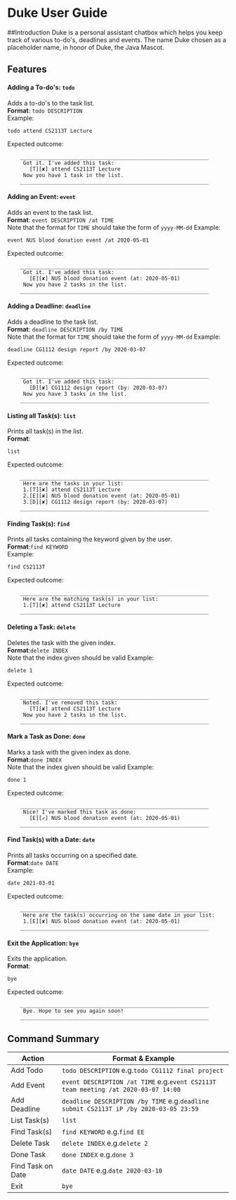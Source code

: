 # Duke User Guide

##Introduction
Duke is a personal assistant chatbox which helps you keep track of various to-do's, deadlines and events. The name Duke
chosen as a placeholder name, in honor of Duke, the Java Mascot. 

## Features
#### Adding a To-do's: `todo`
Adds a to-do's to the task list.  
**Format**: `todo DESCRIPTION`  
Example:
```$xslt
todo attend CS2113T Lecture
```
Expected outcome:
```$xslt
    ____________________________________________________________
     Got it. I've added this task:
       [T][✘] attend CS2113T Lecture
     Now you have 1 task in the list.
    ____________________________________________________________
```
#### Adding an Event: `event`
Adds an event to the task list.  
**Format**: `event DESCRIPTION /at TIME`  
Note that the format for `TIME` should take the form of `yyyy-MM-dd`
Example:
```$xslt
event NUS blood donation event /at 2020-05-01
```
Expected outcome:
```$xslt
    ____________________________________________________________
     Got it. I've added this task:
       [E][✘] NUS blood donation event (at: 2020-05-01)
     Now you have 2 tasks in the list.
    ____________________________________________________________
```

#### Adding a Deadline: `deadline`
Adds a deadline to the task list.  
**Format**: `deadline DESCRIPTION /by TIME`  
Note that the format for `TIME` should take the form of `yyyy-MM-dd`
Example:
```$xslt
deadline CG1112 design report /by 2020-03-07
```
Expected outcome:
```$xslt
    ____________________________________________________________
     Got it. I've added this task:
       [D][✘] CG1112 design report (by: 2020-03-07)
     Now you have 3 tasks in the list.
    ____________________________________________________________
```

#### Listing all Task(s): `list`
Prints all task(s) in the list.  
**Format**:
```$xslt
list
```
Expected outcome:
```$xslt
    ____________________________________________________________
     Here are the tasks in your list:
     1.[T][✘] attend CS2113T Lecture
     2.[E][✘] NUS blood donation event (at: 2020-05-01)
     3.[D][✘] CG1112 design report (by: 2020-03-07)
    ____________________________________________________________
```

#### Finding Task(s): `find`
Prints all tasks containing the keyword given by the user.  
**Format**:`find KEYWORD`  
Example:
```$xslt
find CS2113T
```
Expected outcome:
```$xslt
    ____________________________________________________________
     Here are the matching task(s) in your list:
     1.[T][✘] attend CS2113T Lecture
    ____________________________________________________________
```

#### Deleting a Task: `delete`
Deletes the task with the given index.  
**Format**:`delete INDEX`  
Note that the index given should be valid
Example:
```$xslt
delete 1
```
Expected outcome:
```$xslt
    ____________________________________________________________
     Noted. I've removed this task:
       [T][✘] attend CS2113T Lecture
     Now you have 2 tasks in the list.
    ____________________________________________________________
```
#### Mark a Task as Done: `done`
Marks a task with the given index as done.  
**Format**:`done INDEX`  
Note that the index given should be valid
Example:
```$xslt
done 1
```
Expected outcome:
```$xslt
    ____________________________________________________________
     Nice! I've marked this task as done:
       [E][✓] NUS blood donation event (at: 2020-05-01)
    ____________________________________________________________
```
#### Find Task(s) with a Date: `date`
Prints all tasks occurring on a specified date.  
**Format**:`date DATE`  
Example:
```$xslt
date 2021-03-01
```
Expected outcome:
```$xslt
    ____________________________________________________________
     Here are the task(s) occurring on the same date in your list:
     1.[E][✘] NUS blood donation event (at: 2020-05-01)
    ____________________________________________________________
```
#### Exit the Application: `bye`
Exits the application.  
**Format**:
```$xslt
bye
```
Expected outcome:
```$xslt
    ____________________________________________________________
     Bye. Hope to see you again soon!
    ____________________________________________________________
```

## Command Summary

Action | Format & Example
--------------------------------|--------------------------------------------------------------
Add Todo | `todo DESCRIPTION`  e.g.`todo CG1112 final project`
Add Event | `event DESCRIPTION /at TIME`   e.g.`event CS2113T team meeting /at 2020-03-07 14:00`
Add Deadline | `deadline DESCRIPTION /by TIME`   e.g.`deadline submit CS2113T iP /by 2020-03-05 23:59`
List Task(s) | `list`
Find Task(s) | `find KEYWORD`   e.g.`find EE`
Delete Task | `delete INDEX`   e.g.`delete 2`
Done Task | `done INDEX`   e.g.`done 3`
Find Task on Date | `date DATE`   e.g.`date 2020-03-10`
Exit | `bye`
